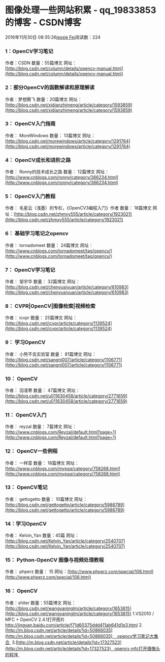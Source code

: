 # 图像处理一些网站积累 - qq_19833853的博客 - CSDN博客
2016年11月30日 08:35:26[jessie Fei](https://me.csdn.net/qq_19833853)阅读数：224
### 1：OpenCV学习笔记
作者：CSDN
数量：55篇博文
网址：[http://blog.csdn.net/column/details/opencv-manual.html](http://blog.csdn.net/column/details/opencv-manual.html)
### 2：部分OpenCV的函数解读和原理解读
作者：梦想腾飞
数量：20篇博文
网址：[http://blog.csdn.net/xidianzhimeng/article/category/1593859](http://blog.csdn.net/xidianzhimeng/article/category/1593859)
### 3： OpenCV入门指南
作者： MoreWindows
数量： 13篇博文
网址：[http://blog.csdn.net/morewindows/article/category/1291764](http://blog.csdn.net/morewindows/article/category/1291764)
### 4： OpenCV成长和进阶之路
作者： Ronny的技术成长之路
数量： 12篇博文
网址：[http://www.cnblogs.com/ronny/category/366234.html](http://www.cnblogs.com/ronny/category/366234.html)
### 5： OpenCV入门教程
作者： 毛星云（浅墨）的专栏，《OpenCV3编程入门》作者
数量： 18篇博文
网址：[http://blog.csdn.net/zhmxy555/article/category/1923021](http://blog.csdn.net/zhmxy555/article/category/1923021)
### 6： 基础学习笔记之opencv
作者： tornadomeet
数量： 24篇博文
网址：[http://www.cnblogs.com/tornadomeet/tag/opencv/](http://www.cnblogs.com/tornadomeet/tag/opencv/)
### 7： OpenCV学习笔记
作者： 邹宇华
数量： 32篇博文
网址：[http://blog.csdn.net/chenyusiyuan/article/category/610983](http://blog.csdn.net/chenyusiyuan/article/category/610983)
### 8： CVPR|OpenCV|图像检索|视频检索
作者： icvpr
数量： 25篇博文
网址：[http://blog.csdn.net/icvpr/article/category/1139524](http://blog.csdn.net/icvpr/article/category/1139524)
### 9： 学习OpenCV
作者： 小熊不去实验室
数量： 81篇博文
网址：[http://blog.csdn.net/sangni007/article/category/1106771](http://blog.csdn.net/sangni007/article/category/1106771)
### 10： OpenCV
作者： 羽凌寒
数量： 47篇博文
网址：[http://blog.csdn.net/u011630458/article/category/2771659](http://blog.csdn.net/u011630458/article/category/2771659)
### 11： OpenCV入门
作者： reyzal
数量： 7篇博文
网址：[http://www.cnblogs.com/Reyzal/default.html?page=1](http://www.cnblogs.com/Reyzal/default.html?page=1)
### 12： OpenCV一些例程
作者： 一样菜
数量： 18篇博文
网址：[http://www.cnblogs.com/mypsq/category/758268.html](http://www.cnblogs.com/mypsq/category/758268.html)
### 13： OpenCV笔记
作者： gettogetto
数量： 10篇博文
网址：[http://blog.csdn.net/gettogetto/article/category/5986789](http://blog.csdn.net/gettogetto/article/category/5986789)
### 14：学习OpenCV
作者： Kelvin_Yan
数量：45篇
网址：[http://blog.csdn.net/Kelvin_Yan/article/category/2540707](http://blog.csdn.net/Kelvin_Yan/article/category/2540707)
### 15： Python-OpenCV 图像与视频处理教程
作者： phperz
数量： 15
网址：[http://www.phperz.com/special/106.html](http://www.phperz.com/special/106.html)
### 16： OpenCV
作者：shiter
数量：55篇博文
网址：[http://blog.csdn.net/wangyaninglm/article/category/1653815](http://blog.csdn.net/wangyaninglm/article/category/1653815)
1.VS2010 / MFC + OpenCV 2.4.1打开图片
http://jingyan.baidu.com/article/f71d60375ddd411ab641d1e3.html
2.[http://m.blog.csdn.net/article/details?id=50866035](http://m.blog.csdn.net/article/details?id=50866035)    opencv学习笔记大集合 
3.[http://m.blog.csdn.net/article/details?id=17327523](http://m.blog.csdn.net/article/details?id=17327523)   opencv mfc打开摄像头的程序 
